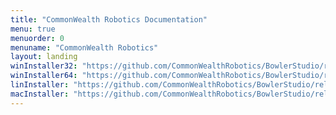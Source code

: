 ```yaml
---
title: "CommonWealth Robotics Documentation"
menu: true
menuorder: 0
menuname: "CommonWealth Robotics"
layout: landing
winInstaller32: "https://github.com/CommonWealthRobotics/BowlerStudio/releases/download/0.30.1/Windows-32-BowlerStudio-0.30.1.exe"
winInstaller64: "https://github.com/CommonWealthRobotics/BowlerStudio/releases/download/0.30.1/Windows-64-BowlerStudio-0.30.1.exe"
linInstaller: "https://github.com/CommonWealthRobotics/BowlerStudio/releases/download/0.30.1/Ubuntu-BowlerStudio-0.30.1.deb"
macInstaller: "https://github.com/CommonWealthRobotics/BowlerStudio/releases/download/0.30.1/MacOSX-BowlerStudio-0.30.1.zip"
---
```


